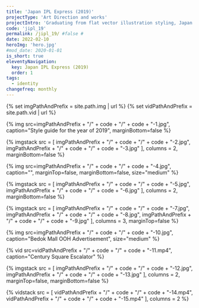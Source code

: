 ```yaml
---
title: 'Japan IPL Express (2019)'
projectType: 'Art Direction and works'
projectIntro: 'Graduating from flat vector illustration styling, Japan IPL’s 2019 art direction includes the use of secondary colours and patterns to echo energy, vibrancy and fun.<br><br>The design elements I chose for the transition wraps the quirk and humour of the brand’s mascot, <i>Harry</i>, who is always in a less than ideal situation, as he himself is hairy but represents a brand that strives to give customers smooth skin.'
code: 'jipl_19'
permalink: /jipl_19/ #false #
date: 2022-02-10
heroImg: 'hero.jpg'
#mod_date: 2020-01-01
is_short: true
eleventyNavigation:
  key: Japan IPL Express (2019)
  order: 1
tags: 
  - identity
changefreq: monthly
---
```

{% set imgPathAndPrefix = site.path.img | url %}
{% set vidPathAndPrefix = site.path.vid | url %}

{% img src=imgPathAndPrefix + "/" + code + "/" + code + "-1.jpg", caption="Style guide for the year of 2019", marginBottom=false %}

{% imgstack src = [
    imgPathAndPrefix + "/" + code + "/" + code + "-2.jpg",
    imgPathAndPrefix + "/" + code + "/" + code + "-3.jpg"
    ],
    columns = 2,
    marginBottom=false
    %}

{% img src=imgPathAndPrefix + "/" + code + "/" + code + "-4.jpg", caption="", marginTop=false, marginBottom=false, size="medium" %}

{% imgstack src = [
    imgPathAndPrefix + "/" + code + "/" + code + "-5.jpg",
    imgPathAndPrefix + "/" + code + "/" + code + "-6.jpg"
    ],
    columns = 2,
    marginBottom=false
    %}

{% imgstack src = [
    imgPathAndPrefix + "/" + code + "/" + code + "-7.jpg",
    imgPathAndPrefix + "/" + code + "/" + code + "-8.jpg",
    imgPathAndPrefix + "/" + code + "/" + code + "-9.jpg"
    ],
    columns = 3,
    marginTop=false
    %}

{% img src=imgPathAndPrefix + "/" + code + "/" + code + "-10.jpg", caption="Bedok Mall OOH Advertisement", size="medium" %}
    
{% vid src=vidPathAndPrefix + "/" + code + "/" + code + "-11.mp4", caption="Century Square Escalator" %}

{% imgstack src = [
    imgPathAndPrefix + "/" + code + "/" + code + "-12.jpg",
    imgPathAndPrefix + "/" + code + "/" + code + "-13.jpg"
    ],
    columns = 2,
    marginTop=false,
    marginBottom=false
    %}

{% vidstack src = [
    vidPathAndPrefix + "/" + code + "/" + code + "-14.mp4",
    vidPathAndPrefix + "/" + code + "/" + code + "-15.mp4"
    ],
    columns = 2
    %}